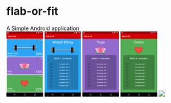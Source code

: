 # flab-or-fit
A Simple Android application<br>
<img src="screen/1.png" width="19%">
<img src="screen/2.png" width="19%">
<img src="screen/3.png" width="19%">
<img src="screen/4.png" width="19%">
<img src="screen/5.png" width="19%">
